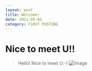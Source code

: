```yaml
---
layout: post
title: Welcome!
date: 2021-05-02 
category: FiRST POSTING
---
```

# Nice to meet U!!
> Hello!
> Nice to meet U:-)
![Image](https://search.pstatic.net/common/?src=http%3A%2F%2Fblogfiles.naver.net%2FMjAyMTAzMTFfMjMx%2FMDAxNjE1NDcyODI4MzA4.TnSqcvkxNc49Abs22ozUtApFPlcVFO7UTt51uDBdkZ0g.-gpsCUu9P_kcATS7Nm5A9hdnC_0xQi7DWjnUTKUuih0g.PNG.seame12%2F%25B1%25E2%25C1%25F6%25B0%25B3%25B4%25ED%25BD%25BA%25B9%25E8%25B0%25E6%25C8%25AD%25B8%25E9.png&type=a340)
